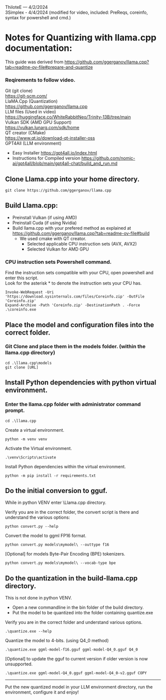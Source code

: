 ThiloteE — 4/2/2024  
3Simplex - 4/4/2024 (modified for video, included: PreReqs, coreinfo, syntax for powershell and cmd.)  
# Notes for Quantizing with llama.cpp documentation:

This guide was derived from https://github.com/ggerganov/llama.cpp?tab=readme-ov-file#prepare-and-quantize


### Reqirements to follow video.
Git (git clone)  
https://git-scm.com/  
LlaMA.Cpp (Quantization)  
https://github.com/ggerganov/llama.cpp  
LLM files (Used in video)  
https://huggingface.co/WhiteRabbitNeo/Trinity-13B/tree/main  
Vulkan SDK (AMD GPU Support)  
https://vulkan.lunarg.com/sdk/home  
QT creator (CMake)  
https://www.qt.io/download-qt-installer-oss  
GPT4All (LLM environment)  
- Easy Installer https://gpt4all.io/index.html  
- Instructions for Compiled version https://github.com/nomic-ai/gpt4all/blob/main/gpt4all-chat/build_and_run.md  

## Clone Llama.cpp into your home directory.
```
git clone https://github.com/ggerganov/llama.cpp
```

## Build Llama.cpp:  
- Preinstall Vulkan (if using AMD)
- Preinstall Cuda (if using Nvidia)
- Build llama.cpp with your prefered method as explained at https://github.com/ggerganov/llama.cpp?tab=readme-ov-file#build
	- We used cmake with QT creator.
 		- Selected applicable CPU instruction sets (AVX, AVX2)
   		- Selected Vulkan for AMD GPU
### CPU instruction sets Powershell command.
Find the instruction sets compatible with your CPU, open powershell and enter this script.  
Look for the asterisk * to denote the instruction sets your CPU has.  

	Invoke-WebRequest -Uri 'https://download.sysinternals.com/files/Coreinfo.zip' -OutFile 'Coreinfo.zip'
	Expand-Archive -Path 'Coreinfo.zip' -DestinationPath . -Force
	.\coreinfo.exe


## Place the model and configuration files into the correct folder.

### Git Clone and place them in the models folder. (within the llama.cpp directory)
	cd .\llama.cpp\models
	git clone [URL]

## Install Python dependencies with python virtual environment.
### Enter the llama.cpp folder with administrator command prompt.
	cd .\llama.cpp
	
Create a virtual environment.
```
python -m venv venv
```		
Activate the Virtual environment.
```
.\venv\Scripts\activate
```
Install Python dependencies within the virtual environment.
```
python -m pip install -r requirements.txt
```
## Do the initial conversion to gguf.
While in python VENV enter \Llama.cpp directory.

Verify you are in the correct folder, the convert script is there and understand the various options:
```
python convert.py --help
```
Convert the model to ggml FP16 format.
```
python convert.py models\mymodel\ --outtype f16
```
[Optional] for models Byte-Pair Encoding (BPE) tokenizers.
```
python convert.py models\mymodel\ --vocab-type bpe
```
## Do the quantization in the build-llama.cpp directory.
This is not done in python VENV.
- Open a new commandline in the bin folder of the build directory.  
- Put the model to be quantized into the folder containing quantize.exe  
	
Verify you are in the correct folder and understand various options.  
```
.\quantize.exe --help
```	
Quantize the model to 4-bits. (using Q4_0 method)  
```
.\quantize.exe ggml-model-f16.gguf ggml-model-Q4_0.gguf Q4_0
```	
[Optional] to update the gguf to current version if older version is now unsupported.  
```
.\quantize.exe ggml-model-Q4_0.gguf ggml-model-Q4_0-v2.gguf COPY
```
  
---
Put the new quantized model in your LLM environment directory, run the environment, configure it and enjoy!  
